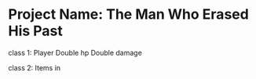 # Project Name: The Man Who Erased His Past

class 1:
Player
Double hp
Double damage

class 2:
Items
in